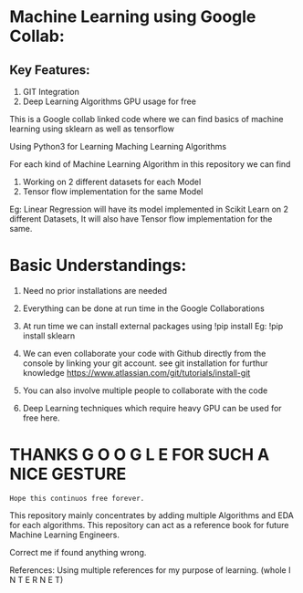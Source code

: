 # Machine Learning using Google Collab:

## Key Features:
1. GIT Integration
2. Deep Learning Algorithms GPU usage for free


This is a Google collab linked code where we can find basics of machine learning using sklearn as well as tensorflow

Using Python3 for Learning Maching Learning Algorithms

For each kind of Machine Learning Algorithm in this repository we can find 
1. Working on 2 different datasets for each Model
2. Tensor flow implementation for the same Model

Eg: Linear Regression will have its model implemented in Scikit Learn on 2 different Datasets,
It will also have Tensor flow implementation for the same.

# Basic Understandings:

1. Need no prior installations are needed
2. Everything can be done at run time in the Google Collaborations
3. At run time we can install external packages using 
	!pip install <pkg>
	Eg: !pip install sklearn
	
4. We can even collaborate your code with Github directly from the console by linking your git account.
	see git installation for furthur knowledge
	https://www.atlassian.com/git/tutorials/install-git
5. You can also involve multiple people to collaborate with the code
6. Deep Learning techniques which require heavy GPU can be used for free here.

# THANKS G O O G L E FOR SUCH A NICE GESTURE
	
	Hope this continuos free forever.
	
	
	
This repository mainly concentrates by adding multiple Algorithms and EDA for each algorithms.
This repository can act as a reference book for future Machine Learning Engineers.

Correct me if found anything wrong.

References: 
Using multiple references for my purpose of learning.
(whole I N T E R N E T)
